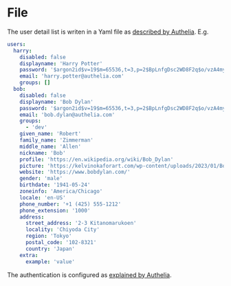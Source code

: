 # File

The user detail list is writen in a Yaml file as [described by Authelia](https://www.authelia.com/reference/guides/passwords/#yaml-format). E.g.
```yaml
users:
  harry:
    disabled: false
    displayname: 'Harry Potter'
    password: '$argon2id$v=19$m=65536,t=3,p=2$BpLnfgDsc2WD8F2q$o/vzA4myCqZZ36bUGsDY//8mKUYNZZaR0t4MFFSs+iM'
    email: 'harry.potter@authelia.com'
    groups: []
  bob:
    disabled: false
    displayname: 'Bob Dylan'
    password: '$argon2id$v=19$m=65536,t=3,p=2$BpLnfgDsc2WD8F2q$o/vzA4myCqZZ36bUGsDY//8mKUYNZZaR0t4MFFSs+iM'
    email: 'bob.dylan@authelia.com'
    groups:
      - 'dev'
    given_name: 'Robert'
    family_name: 'Zimmerman'
    middle_name: 'Allen'
    nickname: 'Bob'
    profile: 'https://en.wikipedia.org/wiki/Bob_Dylan'
    picture: 'https://kelvinokaforart.com/wp-content/uploads/2023/01/Bob-Dylan.jpg'
    website: 'https://www.bobdylan.com/'
    gender: 'male'
    birthdate: '1941-05-24'
    zoneinfo: 'America/Chicago'
    locale: 'en-US'
    phone_number: '+1 (425) 555-1212'
    phone_extension: '1000'
    address:
      street_address: '2-3 Kitanomarukoen'
      locality: 'Chiyoda City'
      region: 'Tokyo'
      postal_code: '102-8321'
      country: 'Japan'
    extra:
      example: 'value'
```

The authentication is configured as [explained by Authelia](https://www.authelia.com/configuration/first-factor/file/).
